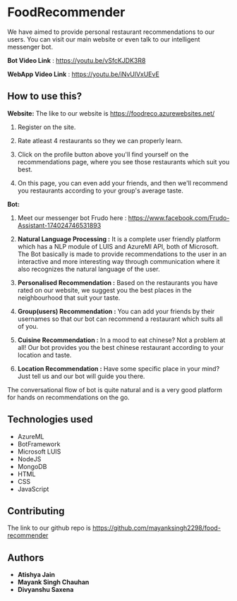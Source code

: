 # FoodRecommender

We have aimed to provide personal restaurant recommendations to our users. You can visit our main website or even talk to our 
intelligent messenger bot.

**Bot Video Link** : https://youtu.be/vSfcKJDK3R8

**WebApp Video Link** : https://youtu.be/iNvUlVxUEvE

## How to use this?
**Website:**
The like to our website is https://foodreco.azurewebsites.net/

1. Register on the site.

2. Rate atleast 4 restaurants so they we can properly learn.

3. Click on the profile button above you'll find yourself on the recommendations page, where you see those restaurants which suit you best.

4. On this page, you can even add your friends, and then we'll recommend you restaurants according to your group's average taste.

**Bot:**

1. Meet our messenger bot Frudo here : https://www.facebook.com/Frudo-Assistant-174024746531893

2. **Natural Language Processing :** It is a complete user friendly platform which has a NLP module of LUIS and AzureMl API, both of Microsoft. The Bot basically is made to provide recommendations to the user in an interactive and more interesting way through communication where it also recognizes the natural language of the user. 

3. **Personalised Recommendation :** Based on the restaurants you have rated on our website, we suggest you the best places in the neighbourhood that suit your taste.

4. **Group(users) Recommendation :** You can add your friends by their usernames so that our bot can recommend a restaurant which suits all of you.

5. **Cuisine Recommendation :** In a mood to eat chinese? Not a problem at all! Our bot provides you the best chinese restaurant according to your location and taste.

6. **Location Recommendation :** Have some specific place in your mind? Just tell us and our bot will guide you there.






The conversational flow of bot is quite natural and is a very good platform for hands on recommendations on the go.


## Technologies used

* AzureML
* BotFramework
* Microsoft LUIS
* NodeJS
* MongoDB
* HTML
* CSS
* JavaScript

## Contributing

The link to our github repo is https://github.com/mayanksingh2298/food-recommender


## Authors

* **Atishya Jain** 
* **Mayank Singh Chauhan** 
* **Divyanshu Saxena** 


